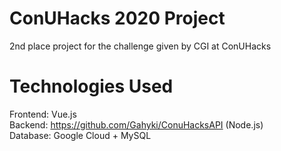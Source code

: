 # ConUHacks 2020 Project
2nd place project for the challenge given by CGI at ConUHacks

# Technologies Used
Frontend: Vue.js  
Backend: https://github.com/Gahyki/ConuHacksAPI (Node.js)  
Database: Google Cloud + MySQL  
